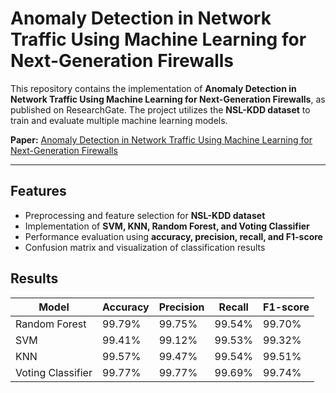 # Anomaly Detection in Network Traffic Using Machine Learning for Next-Generation Firewalls

This repository contains the implementation of **Anomaly Detection in Network Traffic Using Machine Learning for Next-Generation Firewalls**, as published on ResearchGate. The project utilizes the **NSL-KDD dataset** to train and evaluate multiple machine learning models.

 **Paper:** [Anomaly Detection in Network Traffic Using Machine Learning for Next-Generation Firewalls](https://www.researchgate.net/publication/388994949_Anomaly_Detection_in_Network_Traffic_Using_Machine_Learning_for_Next-Generation_Firewalls)

---

## Features
- Preprocessing and feature selection for **NSL-KDD dataset**
- Implementation of **SVM, KNN, Random Forest, and Voting Classifier**
- Performance evaluation using **accuracy, precision, recall, and F1-score**
- Confusion matrix and visualization of classification results

## Results

| Model             | Accuracy | Precision | Recall  | F1-score |
|-------------------|----------|-----------|---------|----------|
| Random Forest     | 99.79%   | 99.75%    | 99.54%  | 99.70%   |
| SVM               | 99.41%   | 99.12%    | 99.53%  | 99.32%   |
| KNN               | 99.57%   | 99.47%    | 99.54%  | 99.51%   |
| Voting Classifier | 99.77%   | 99.77%    | 99.69%  | 99.74%   |

